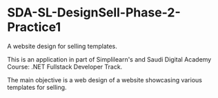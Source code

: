 # SDA-SL-DesignSell-Phase-2-Practice1
A website design for selling templates.


This is an application in part of Simplilearn's and Saudi Digital Academy Course: .NET Fullstack Developer Track.

The main objective is a web design of a website showcasing various templates for selling.

